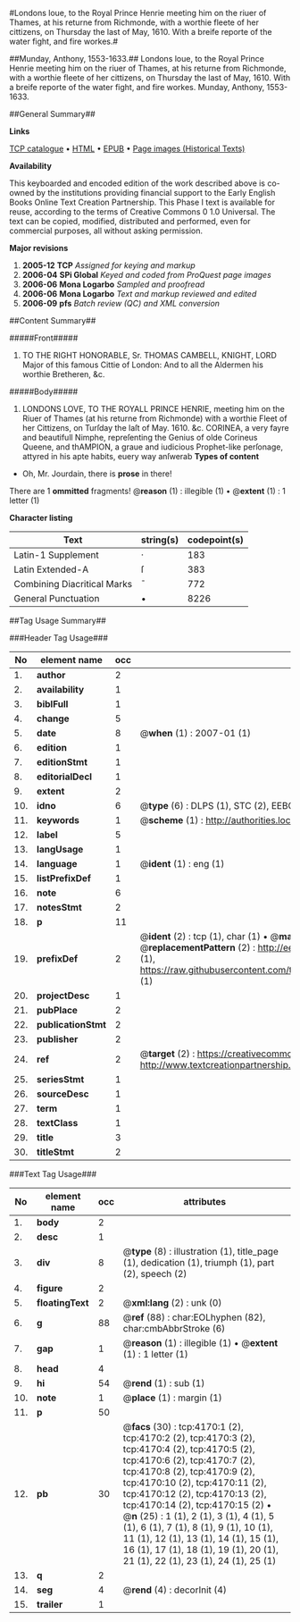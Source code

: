 #Londons loue, to the Royal Prince Henrie meeting him on the riuer of Thames, at his returne from Richmonde, with a worthie fleete of her cittizens, on Thursday the last of May, 1610. With a breife reporte of the water fight, and fire workes.#

##Munday, Anthony, 1553-1633.##
Londons loue, to the Royal Prince Henrie meeting him on the riuer of Thames, at his returne from Richmonde, with a worthie fleete of her cittizens, on Thursday the last of May, 1610. With a breife reporte of the water fight, and fire workes.
Munday, Anthony, 1553-1633.

##General Summary##

**Links**

[TCP catalogue](http://www.ota.ox.ac.uk/tcp/)  • 
[HTML](http://tei.it.ox.ac.uk/tcp/Texts-HTML/free/A03/A03019.html)  • 
[EPUB](http://tei.it.ox.ac.uk/tcp/Texts-EPUB/free/A03/A03019.epub) • 
[Page images (Historical Texts)](https://data.historicaltexts.jisc.ac.uk/view?pubId=eebo-99839723e&pageId=eebo-99839723e-4170-1)

**Availability**

This keyboarded and encoded edition of the
	       work described above is co-owned by the institutions
	       providing financial support to the Early English Books
	       Online Text Creation Partnership. This Phase I text is
	       available for reuse, according to the terms of Creative
	       Commons 0 1.0 Universal. The text can be copied,
	       modified, distributed and performed, even for
	       commercial purposes, all without asking permission.

**Major revisions**

1. __2005-12__ __TCP__ *Assigned for keying and markup*
1. __2006-04__ __SPi Global__ *Keyed and coded from ProQuest page images*
1. __2006-06__ __Mona Logarbo__ *Sampled and proofread*
1. __2006-06__ __Mona Logarbo__ *Text and markup reviewed and edited*
1. __2006-09__ __pfs__ *Batch review (QC) and XML conversion*

##Content Summary##

#####Front#####

1. TO THE RIGHT HONORABLE, Sr. THOMAS CAMBELL, KNIGHT, LORD Major of this famous Cittie of London: And to all the Aldermen his worthie Bretheren, &c.

#####Body#####

1. LONDONS LOVE, TO THE ROYALL PRINCE HENRIE, meeting him on the Riuer of Thames (at his returne from Richmonde) with a worthie Fleet of her Cittizens, on Turſday the laſt of May. 1610. &c.
CORINEA, a very fayre and beautifull Nimphe, repreſenting the Genius of olde Corineus Queene, and thAMPION, a graue and iudicious Prophet-like perſonage, attyred in his apte habits, euery way anſwerab
**Types of content**

  * Oh, Mr. Jourdain, there is **prose** in there!

There are 1 **ommitted** fragments! 
 @__reason__ (1) : illegible (1)  •  @__extent__ (1) : 1 letter (1)

**Character listing**


|Text|string(s)|codepoint(s)|
|---|---|---|
|Latin-1 Supplement|·|183|
|Latin Extended-A|ſ|383|
|Combining             Diacritical Marks|̄|772|
|General Punctuation|•|8226|

##Tag Usage Summary##

###Header Tag Usage###

|No|element name|occ|attributes|
|---|---|---|---|
|1.|__author__|2||
|2.|__availability__|1||
|3.|__biblFull__|1||
|4.|__change__|5||
|5.|__date__|8| @__when__ (1) : 2007-01 (1)|
|6.|__edition__|1||
|7.|__editionStmt__|1||
|8.|__editorialDecl__|1||
|9.|__extent__|2||
|10.|__idno__|6| @__type__ (6) : DLPS (1), STC (2), EEBO-CITATION (1), PROQUEST (1), VID (1)|
|11.|__keywords__|1| @__scheme__ (1) : http://authorities.loc.gov/ (1)|
|12.|__label__|5||
|13.|__langUsage__|1||
|14.|__language__|1| @__ident__ (1) : eng (1)|
|15.|__listPrefixDef__|1||
|16.|__note__|6||
|17.|__notesStmt__|2||
|18.|__p__|11||
|19.|__prefixDef__|2| @__ident__ (2) : tcp (1), char (1)  •  @__matchPattern__ (2) : ([0-9\-]+):([0-9IVX]+) (1), (.+) (1)  •  @__replacementPattern__ (2) : http://eebo.chadwyck.com/downloadtiff?vid=$1&page=$2 (1), https://raw.githubusercontent.com/textcreationpartnership/Texts/master/tcpchars.xml#$1 (1)|
|20.|__projectDesc__|1||
|21.|__pubPlace__|2||
|22.|__publicationStmt__|2||
|23.|__publisher__|2||
|24.|__ref__|2| @__target__ (2) : https://creativecommons.org/publicdomain/zero/1.0/ (1), http://www.textcreationpartnership.org/docs/. (1)|
|25.|__seriesStmt__|1||
|26.|__sourceDesc__|1||
|27.|__term__|1||
|28.|__textClass__|1||
|29.|__title__|3||
|30.|__titleStmt__|2||


###Text Tag Usage###

|No|element name|occ|attributes|
|---|---|---|---|
|1.|__body__|2||
|2.|__desc__|1||
|3.|__div__|8| @__type__ (8) : illustration (1), title_page (1), dedication (1), triumph (1), part (2), speech (2)|
|4.|__figure__|2||
|5.|__floatingText__|2| @__xml:lang__ (2) : unk (0)|
|6.|__g__|88| @__ref__ (88) : char:EOLhyphen (82), char:cmbAbbrStroke (6)|
|7.|__gap__|1| @__reason__ (1) : illegible (1)  •  @__extent__ (1) : 1 letter (1)|
|8.|__head__|4||
|9.|__hi__|54| @__rend__ (1) : sub (1)|
|10.|__note__|1| @__place__ (1) : margin (1)|
|11.|__p__|50||
|12.|__pb__|30| @__facs__ (30) : tcp:4170:1 (2), tcp:4170:2 (2), tcp:4170:3 (2), tcp:4170:4 (2), tcp:4170:5 (2), tcp:4170:6 (2), tcp:4170:7 (2), tcp:4170:8 (2), tcp:4170:9 (2), tcp:4170:10 (2), tcp:4170:11 (2), tcp:4170:12 (2), tcp:4170:13 (2), tcp:4170:14 (2), tcp:4170:15 (2)  •  @__n__ (25) : 1 (1), 2 (1), 3 (1), 4 (1), 5 (1), 6 (1), 7 (1), 8 (1), 9 (1), 10 (1), 11 (1), 12 (1), 13 (1), 14 (1), 15 (1), 16 (1), 17 (1), 18 (1), 19 (1), 20 (1), 21 (1), 22 (1), 23 (1), 24 (1), 25 (1)|
|13.|__q__|2||
|14.|__seg__|4| @__rend__ (4) : decorInit (4)|
|15.|__trailer__|1||

